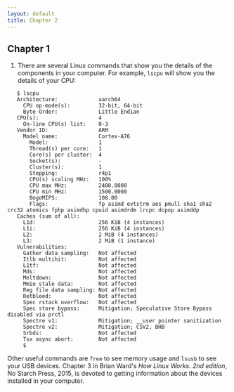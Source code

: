 ```yaml
---
layout: default
title: Chapter 2
---
```


## Chapter 1

1. There are several Linux commands that show you the details of the components in your computer. For example, `lscpu` will show you the details of your CPU:
```Terminal display
   $ lscpu
   Architecture:             aarch64
     CPU op-mode(s):         32-bit, 64-bit
     Byte Order:             Little Endian
   CPU(s):                   4
     On-line CPU(s) list:    0-3
   Vendor ID:                ARM
     Model name:             Cortex-A76
       Model:                1
       Thread(s) per core:   1
       Core(s) per cluster:  4
       Socket(s):            -
       Cluster(s):           1
       Stepping:             r4p1
       CPU(s) scaling MHz:   100%
       CPU max MHz:          2400.0000
       CPU min MHz:          1500.0000
       BogoMIPS:             108.00
       Flags:                fp asimd evtstrm aes pmull sha1 sha2 crc32 atomics fphp asimdhp cpuid asimdrdm lrcpc dcpop asimddp
   Caches (sum of all):      
     L1d:                    256 KiB (4 instances)
     L1i:                    256 KiB (4 instances)
     L2:                     2 MiB (4 instances)
     L3:                     2 MiB (1 instance)
   Vulnerabilities:          
     Gather data sampling:   Not affected
     Itlb multihit:          Not affected
     L1tf:                   Not affected
     Mds:                    Not affected
     Meltdown:               Not affected
     Mmio stale data:        Not affected
     Reg file data sampling: Not affected
     Retbleed:               Not affected
     Spec rstack overflow:   Not affected
     Spec store bypass:      Mitigation; Speculative Store Bypass disabled via prctl
     Spectre v1:             Mitigation; __user pointer sanitization
     Spectre v2:             Mitigation; CSV2, BHB
     Srbds:                  Not affected
     Tsx async abort:        Not affected
     $
```
   Other useful commands are `free` to see memory usage and `lsusb` to see your USB devices.
   Chapter 3 in Brian Ward's *How Linux Works. 2nd edition*, No Starch Press, 2015, is devoted to getting information about the devices installed in your computer.
